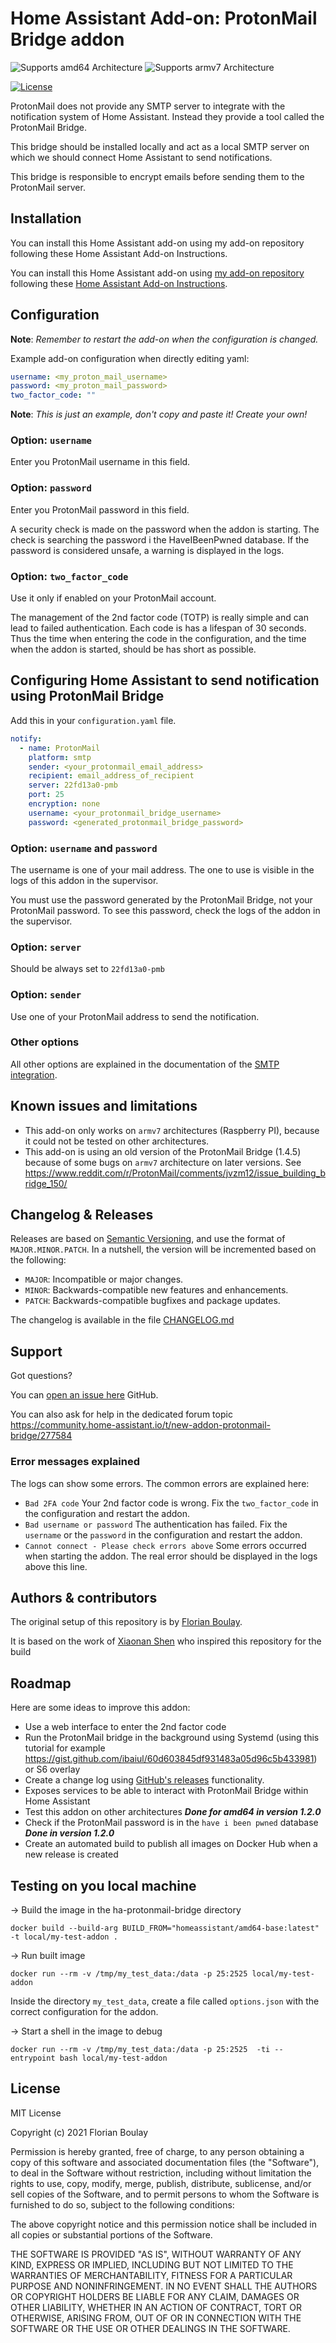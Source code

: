 # Home Assistant Add-on: ProtonMail Bridge addon


![Supports amd64 Architecture][amd64-shield]
![Supports armv7 Architecture][armv7-shield]

[![License][license-shield]](LICENSE.md)

ProtonMail does not provide any SMTP server to integrate with the notification
system of Home Assistant. Instead they provide a tool called the ProtonMail 
Bridge.

This bridge should be installed locally and act as a local SMTP server on 
which we should connect Home Assistant to send notifications.

This bridge is responsible to encrypt emails before sending them to the
ProtonMail server.

## Installation

You can install this Home Assistant add-on using my add-on repository 
following these Home Assistant Add-on Instructions.

You can install this Home Assistant add-on using 
[my add-on repository](https://github.com/fboulay/ha-repository) 
following these 
[Home Assistant Add-on Instructions](https://www.home-assistant.io/hassio/installing_third_party_addons/).

## Configuration

**Note**: _Remember to restart the add-on when the configuration is changed._

Example add-on configuration when directly editing yaml:

```yaml
username: <my_proton_mail_username>
password: <my_proton_mail_password>
two_factor_code: ""
```

**Note**: _This is just an example, don't copy and paste it! Create your own!_

### Option: `username`

Enter you ProtonMail username in this field.

### Option: `password`

Enter you ProtonMail password in this field.

A security check is made on the password when the addon is starting. The
check is searching the password i the HaveIBeenPwned database. If the
password is considered unsafe, a warning is displayed in the logs.

### Option: `two_factor_code`

Use it only if enabled on your ProtonMail account.

The management of the 2nd factor code (TOTP) is really simple and can lead to 
failed authentication. Each code is has a lifespan of 30 seconds. Thus the 
time when entering the code in the configuration, and the time when the addon 
is started, should be has short as possible.

## Configuring Home Assistant to send notification using ProtonMail Bridge

Add this in your `configuration.yaml` file.

```yaml
notify:
  - name: ProtonMail
    platform: smtp
    sender: <your_protonmail_email_address>
    recipient: email_address_of_recipient
    server: 22fd13a0-pmb
    port: 25
    encryption: none
    username: <your_protonmail_bridge_username>
    password: <generated_protonmail_bridge_password>
```

### Option: `username` and `password`

The username is one of your mail address. The one to use is visible in the logs 
of this addon in the supervisor.

You must use the password generated by the ProtonMail Bridge, 
not your ProtonMail password. To see this password, check the logs of the addon in the 
supervisor.

### Option: `server`

Should be always set to `22fd13a0-pmb`

### Option: `sender`

Use one of your ProtonMail address to send the notification.

### Other options

All other options are explained in the documentation of the [SMTP integration][smtp].

## Known issues and limitations

- This add-on only works on `armv7` architectures (Raspberry PI), because it could 
not be tested on other architectures.
- This add-on is using an old version of the ProtonMail Bridge (1.4.5) because of 
  some bugs on `armv7` architecture on later versions. See
https://www.reddit.com/r/ProtonMail/comments/jvzm12/issue_building_bridge_150/

## Changelog & Releases

Releases are based on [Semantic Versioning][semver], and use the format
of `MAJOR.MINOR.PATCH`. In a nutshell, the version will be incremented
based on the following:

- `MAJOR`: Incompatible or major changes.
- `MINOR`: Backwards-compatible new features and enhancements.
- `PATCH`: Backwards-compatible bugfixes and package updates.

The changelog is available in the file [CHANGELOG.md](CHANGELOG.md)

## Support

Got questions?

You can [open an issue here][issue] GitHub.

You can also ask for help in the dedicated forum topic 
https://community.home-assistant.io/t/new-addon-protonmail-bridge/277584


### Error messages explained

The logs can show some errors. The common errors are explained here:

* `Bad 2FA code` Your 2nd factor code is wrong. Fix the `two_factor_code` in the configuration and restart
  the addon.
* `Bad username or password` The authentication has failed. Fix the `username` or the `password` in the 
  configuration and restart the addon.
* `Cannot connect - Please check errors above` Some errors occurred when starting the addon. The real
  error should be displayed in the logs above this line.

## Authors & contributors

The original setup of this repository is by [Florian Boulay][fboulay].

It is based on the work of [Xiaonan Shen][shenxn] who inspired this repository for the build

## Roadmap

Here are some ideas to improve this addon:

* Use a web interface to enter the 2nd factor code
* Run the ProtonMail bridge in the background using Systemd (using this tutorial for 
  example https://gist.github.com/ibaiul/60d603845df931483a05d96c5b433981) or S6 overlay
* Create a change log using [GitHub's releases][releases] functionality.
* Exposes services to be able to interact with ProtonMail Bridge within Home Assistant
* Test this addon on other architectures _**Done for amd64 in version 1.2.0**_
* Check if the ProtonMail password is in the `have i been pwned` database _**Done in 
  version 1.2.0**_
* Create an automated build to publish all images on Docker Hub when a new release
  is created

## Testing on you local machine

→ Build the image in the ha-protonmail-bridge directory
```shell
docker build --build-arg BUILD_FROM="homeassistant/amd64-base:latest" -t local/my-test-addon .
```

→ Run built image
```shell
docker run --rm -v /tmp/my_test_data:/data -p 25:2525 local/my-test-addon
```

Inside the directory `my_test_data`, create a file called `options.json` with 
the correct configuration for the addon.

→ Start a shell in the image to debug
```shell
docker run --rm -v /tmp/my_test_data:/data -p 25:2525  -ti --entrypoint bash local/my-test-addon
```

## License

MIT License

Copyright (c) 2021 Florian Boulay

Permission is hereby granted, free of charge, to any person obtaining a copy
of this software and associated documentation files (the "Software"), to deal
in the Software without restriction, including without limitation the rights
to use, copy, modify, merge, publish, distribute, sublicense, and/or sell
copies of the Software, and to permit persons to whom the Software is
furnished to do so, subject to the following conditions:

The above copyright notice and this permission notice shall be included in all
copies or substantial portions of the Software.

THE SOFTWARE IS PROVIDED "AS IS", WITHOUT WARRANTY OF ANY KIND, EXPRESS OR
IMPLIED, INCLUDING BUT NOT LIMITED TO THE WARRANTIES OF MERCHANTABILITY,
FITNESS FOR A PARTICULAR PURPOSE AND NONINFRINGEMENT. IN NO EVENT SHALL THE
AUTHORS OR COPYRIGHT HOLDERS BE LIABLE FOR ANY CLAIM, DAMAGES OR OTHER
LIABILITY, WHETHER IN AN ACTION OF CONTRACT, TORT OR OTHERWISE, ARISING FROM,
OUT OF OR IN CONNECTION WITH THE SOFTWARE OR THE USE OR OTHER DEALINGS IN THE
SOFTWARE.

[fboulay]: https://github.com/fboulay
[shenxn]: https://github.com/shenxn 
[issue]: https://github.com/fboulay/ha-addons-repository/issues
[releases]: https://github.com/fboulay/ha-addons-repository/releases
[semver]: http://semver.org/spec/v2.0.0.htm
[smtp]: https://www.home-assistant.io/integrations/smtp/
[amd64-shield]: https://img.shields.io/badge/amd64-yes-green.svg
[armv7-shield]: https://img.shields.io/badge/armv7-yes-green.svg
[license-shield]: https://img.shields.io/github/license/fboulay/ha-addons-repository.svg
